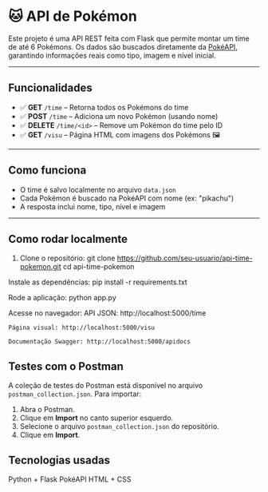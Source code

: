# 🐱 API de Pokémon

Este projeto é uma API REST feita com Flask que permite montar um time de até 6 Pokémons. Os dados são buscados diretamente da [PokéAPI](https://pokeapi.co/), garantindo informações reais como tipo, imagem e nível inicial.

---

## Funcionalidades

- ✅ **GET** `/time` – Retorna todos os Pokémons do time
- ✅ **POST** `/time` – Adiciona um novo Pokémon (usando nome)
- ✅ **DELETE** `/time/<id>` – Remove um Pokémon do time pelo ID
- ✅ **GET** `/visu` – Página HTML com imagens dos Pokémons 🖼️

---

## Como funciona

- O time é salvo localmente no arquivo `data.json`
- Cada Pokémon é buscado na PokéAPI com nome (ex: "pikachu")
- A resposta inclui nome, tipo, nível e imagem

---

## Como rodar localmente

1. Clone o repositório:
git clone https://github.com/seu-usuario/api-time-pokemon.git
cd api-time-pokemon

Instale as dependências:
    pip install -r requirements.txt

Rode a aplicação:
    python app.py

Acesse no navegador:
    API JSON: http://localhost:5000/time

    Página visual: http://localhost:5000/visu

    Documentação Swagger: http://localhost:5000/apidocs

## Testes com o Postman

A coleção de testes do Postman está disponível no arquivo `postman_collection.json`. Para importar:

1. Abra o Postman.
2. Clique em **Import** no canto superior esquerdo.
3. Selecione o arquivo `postman_collection.json` do repositório.
4. Clique em **Import**.

## Tecnologias usadas
Python + Flask
PokéAPI
HTML + CSS
